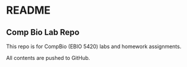 # README

## Comp Bio Lab Repo

This repo is for CompBio (EBIO 5420) labs and homework assignments. 

All contents are pushed to GitHub.

